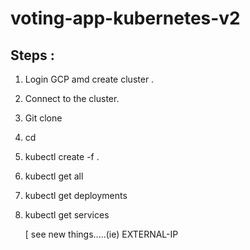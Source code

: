 # voting-app-kubernetes-v2

## Steps :

1. Login GCP amd create cluster .

2. Connect to the cluster.

3. Git clone 

4. cd <projct-folder>
  
5. kubectl create -f .

6. kubectl get all

7. kubectl get deployments

8. kubectl get services

   [ see new things.....(ie) EXTERNAL-IP

